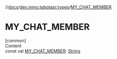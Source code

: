//[docs](../../index.md)/[dev.inmo.tgbotapi.types](index.md)/[MY_CHAT_MEMBER](-m-y_-c-h-a-t_-m-e-m-b-e-r.md)



# MY_CHAT_MEMBER  
[common]  
Content  
const val [MY_CHAT_MEMBER](-m-y_-c-h-a-t_-m-e-m-b-e-r.md): [String](https://kotlinlang.org/api/latest/jvm/stdlib/kotlin/-string/index.html)  



